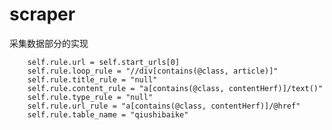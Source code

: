 # scraper
采集数据部分的实现

        self.rule.url = self.start_urls[0]
        self.rule.loop_rule = "//div[contains(@class, article)]"
        self.rule.title_rule = "null"
        self.rule.content_rule = "a[contains(@class, contentHerf)]/text()"
        self.rule.type_rule = "null"
        self.rule.url_rule = "a[contains(@class, contentHerf)]/@href"
        self.rule.table_name = "qiushibaike"